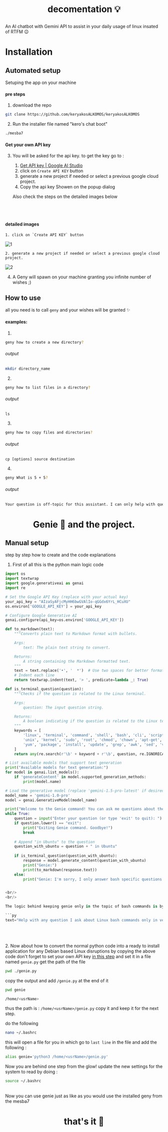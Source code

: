 



# <p align="center">decomentation 💡</p>

An AI chatbot with Gemini API to assist in your daily usage of linux insated of RTFM 😉

# Installation


## Automated setup

Setuping the app on your machine

  #### pre steps
  
  1. download the repo
  
  ```bash
  git clone https://github.com/keryakosALKOMOS/keryakosALKOMOS
  ```
  
  2. Run the installer file named "kero's chat boot"
  ```bash
  ./mesba7
  ```
#### Get your own API key
 3. You will be asked for the api key. to get the key go to : 
  	 1. [Get API key | Google AI Studio](https://aistudio.google.com/app/apikey)
     2. click on `Create API KEY` button
  	 3. generate a new project if needed or select a previous google cloud project.
  	 4. Copy the api key Showen on the popup dialog
  	 
  	Also check the steps on the detailed images below
  <br/><br/><br/><br/>
  
  #### detailed images
    
    1. click on `Create API KEY` button
![1](https://github.com/AmrEL3taaL/mesba7/assets/110328592/8d712415-8f97-4db8-b169-2f984b878e23)
    
    2. generate a new project if needed or select a previous google cloud project.
![2](https://github.com/AmrEL3taaL/mesba7/assets/110328592/fa94f290-a6bc-48e0-bf14-df4d2e6daee0)
    
  
  
  4. A Geny will spawn on your machine granting you infinite number of wishes ;)

## How to use
all you need is to call `geny` and your wishes will be granted ✨

#### examples:

1.
```bash
geny how to create a new directory?
```
###### output
```bash
mkdir directory_name
```
2.
```bash
geny how to list files in a directory?
```
###### output
```txt
ls
```

3.
```bash
geny how to copy files and directories?
```
###### output
```txt
cp [options] source destination
```
4.
```bash
geny What is 5 + 5?
```
###### output
```txt
Your question is off-topic for this assistant. I can only help with questions about Linux bash commands.
```

# <p align="center">Genie 🧞 and the project. </p>

## Manual setup

step by step how to create and the code explanations

1. First of all this is the python main logic code

```py
import os
import textwrap
import google.generativeai as genai
import re

# Set the Google API Key (replace with your actual key)
your_api_key = "AIzaSyAFjcMyHH6bwGVAlIo-qGGdx6YrL_HCuXU"
os.environ['GOOGLE_API_KEY'] = your_api_key

# Configure Google Generative AI
genai.configure(api_key=os.environ['GOOGLE_API_KEY'])

def to_markdown(text):
    """Converts plain text to Markdown format with bullets.

    Args:
        text: The plain text string to convert.

    Returns:
        A string containing the Markdown formatted text.
    """
    text = text.replace('•', '  *')  # Use two spaces for better formatting
    # Indent each line
    return textwrap.indent(text, '> ', predicate=lambda _: True)

def is_terminal_question(question):
    """Checks if the question is related to the Linux terminal.

    Args:
        question: The input question string.

    Returns:
        A boolean indicating if the question is related to the Linux terminal.
    """
    keywords = [
        'linux', 'terminal', 'command', 'shell', 'bash', 'cli', 'script', 
        'unix', 'kernel', 'sudo', 'root', 'chmod', 'chown', 'apt-get', 
        'yum', 'package', 'install', 'update', 'grep', 'awk', 'sed', 'vi', 'vim', 'nano'
    ]
    return any(re.search(r'\b' + keyword + r'\b', question, re.IGNORECASE) for keyword in keywords)

# List available models that support text generation
print("Available models for text generation:")
for model in genai.list_models():
    if 'generateContent' in model.supported_generation_methods:
        print(model.name)

# Load the generative model (replace 'gemini-1.5-pro-latest' if desired)
model_name = 'gemini-1.0-pro'
model = genai.GenerativeModel(model_name)

print("Welcome to the Genie command! You can ask me questions about the Linux terminal.")
while True:
    question = input("Enter your question (or type 'exit' to quit): ")
    if question.lower() == "exit":
        print("Exiting Genie command. Goodbye!")
        break
    
    # Append "in Ubuntu" to the question
    question_with_ubuntu = question + " in Ubuntu"
    
    if is_terminal_question(question_with_ubuntu):
        response = model.generate_content(question_with_ubuntu)
        print("Genie:")
        print(to_markdown(response.text))
    else:
        print("Genie: I'm sorry, I only answer bash specific questions.")


<br/>
<br/>

The logic behind keeping genie only in the topic of bash commands is by passing a pre prompt that engineers the output for a specific case

```py
text="Help with any question I ask about Linux bash commands only in very summarized answer with a short example usage and don't add any markdown styling make sure all the output you give is pair text. other wise if my question is off topic please only answer politely by refusing to answer this question. So my questions is : "+" ".join(sys.argv[1:])
```
<br /><br /><br />
2. Now about how to convert the normal python code into a ready to install application for any Debian based Linux disruptions
by copying the above code don't forget to set your own API key [in this step](#get-your-own-api-key)
and set it in a file named `genie.py`
get the path of the file
```bash
pwd ./genie.py
```
copy the output and add `/genie.py` at the end of it
```bash
pwd genie

/home/<usrName>
```
thus the path is : 
`/home/<usrName>/genie.py`
copy it and keep it for the next step.

do the following 
```bash
nano ~/.bashrc
```

this will open a file for you in which go to `last line` in the file and add the following : 
```bash
alias genie='python3 /home/<usrName>/genie.py'
```

Now you are behind one step from the glow!
update the new settings for the system to read by doing : 
```bash
source ~/.bashrc
```
<br />
Now you can use genie just as like as you would use the installed geny from the mesba7

<h1 align="center">that's it 👀</h1>

